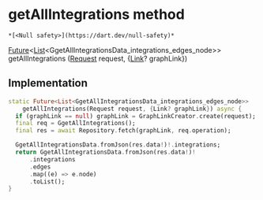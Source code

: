 


# getAllIntegrations method




    *[<Null safety>](https://dart.dev/null-safety)*




[Future](https://api.flutter.dev/flutter/dart-async/Future-class.html)&lt;[List](https://api.flutter.dev/flutter/dart-core/List-class.html)&lt;GgetAllIntegrationsData_integrations_edges_node>> getAllIntegrations
([Request](../../yonomi-sdk/Request-class.md) request, {[Link](https://pub.dev/documentation/gql_link/0.4.0/link/Link-class.html)? graphLink})








## Implementation

```dart
static Future<List<GgetAllIntegrationsData_integrations_edges_node>>
    getAllIntegrations(Request request, {Link? graphLink}) async {
  if (graphLink == null) graphLink = GraphLinkCreator.create(request);
  final req = GgetAllIntegrations();
  final res = await Repository.fetch(graphLink, req.operation);

  GgetAllIntegrationsData.fromJson(res.data!)!.integrations;
  return GgetAllIntegrationsData.fromJson(res.data!)!
      .integrations
      .edges
      .map((e) => e.node)
      .toList();
}
```







